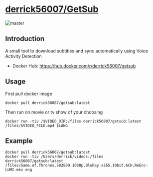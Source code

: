 # [derrick56007/GetSub](https://github.com/Derrick56007/getsub)

![master](https://github.com/Derrick56007/getsub/workflows/master/badge.svg)

## Introduction

A small tool to download subtitles and sync automatically using Voice Activity Detection

- Docker Hub: https://hub.docker.com/r/derrick56007/getsub

## Usage 

First pull docker image
```
docker pull derrick56007/getsub:latest
```

Then run on movie or tv show of your choosing
```
docker run -tiv /$VIDEO_DIR:/files derrick56007/getsub:latest /files/$VIDEO_FILE.mp4 $LANG
```

## Example

```
docker pull derrick56007/getsub:latest
docker run -tiv /Users/derrick/videos:/files derrick56007/getsub:latest /files/Game.of.Thrones.S02E09.1080p.BluRay.x265.10bit.6CH.ReEnc-LUMI.mkv eng
```
